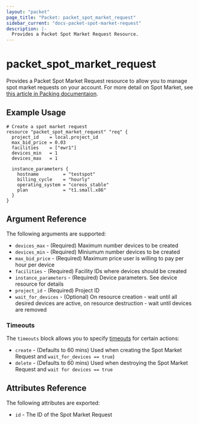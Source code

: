 ```yaml
---
layout: "packet"
page_title: "Packet: packet_spot_market_request"
sidebar_current: "docs-packet-spot-market-request"
description: |-
  Provides a Packet Spot Market Request Resource.
---
```


# packet\_spot\_market\_request

Provides a Packet Spot Market Request resource to allow you to
manage spot market requests on your account. For more detail on Spot Market, see [this article in Packing documentaion](https://www.packet.com/developers/docs/getting-started/deployment-options/spot-market/).

## Example Usage

```hcl
# Create a spot market request
resource "packet_spot_market_request" "req" {
  project_id    = local.project_id
  max_bid_price = 0.03
  facilities    = ["ewr1"]
  devices_min   = 1
  devices_max   = 1

  instance_parameters {
    hostname         = "testspot"
    billing_cycle    = "hourly"
    operating_system = "coreos_stable"
    plan             = "t1.small.x86"
  }
}
```

## Argument Reference

The following arguments are supported:

* `devices_max` - (Required) Maximum number devices to be created
* `devices_min` - (Required) Miniumum number devices to be created
* `max_bid_price` - (Required) Maximum price user is willing to pay per hour per device
* `facilities` - (Required) Facility IDs where devices should be created
* `instance_parameters` - (Required) Device parameters. See device resource for details
* `project_id` - (Required) Project ID
* `wait_for_devices` - (Optional) On resource creation - wait until all desired devices are active, on resource destruction - wait until devices are removed


### Timeouts

The `timeouts` block allows you to specify [timeouts](https://www.terraform.io/docs/configuration/resources.html#timeouts) for certain actions:

* `create` - (Defaults to 60 mins) Used when creating the Spot Market Request and `wait_for_devices == true`)
* `delete` - (Defaults to 60 mins) Used when destroying the Spot Market Request and `wait for devices == true`

## Attributes Reference

The following attributes are exported:

* `id` - The ID of the Spot Market Request
